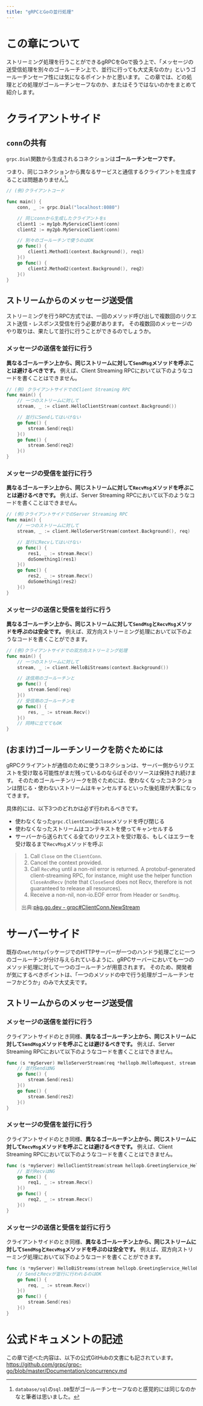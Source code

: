 ```yaml
---
title: "gRPCとGoの並行処理"
---
```

# この章について
ストリーミング処理を行うことができるgRPCをGoで扱う上で、「メッセージの送受信処理を別々のゴールーチン上で、並行に行っても大丈夫なのか」というゴールーチンセーフ性には気になるポイントかと思います。
この章では、どの処理とどの処理がゴールーチンセーフなのか、またはそうではないのかをまとめて紹介します。

# クライアントサイド
## `conn`の共有
`grpc.Dial`関数から生成されるコネクションは**ゴールーチンセーフです**。

つまり、同じコネクションから異なるサービスと通信するクライアントを生成することは問題ありません[^1]。
[^1]:`database/sql`の`sql.DB`型がゴールーチンセーフなのと感覚的には同じなのかなと筆者は思いました。

```go
// (例)クライアントコード

func main() {
	conn, _ := grpc.Dial("localhost:8080")

	// 同じconnから生成したクライアントをs
	client1 := my1pb.MyServiceClient(conn)
	client2 := my2pb.MyServiceClient(conn)

	// 別々のゴールーチンで使うのはOK
	go func() {
		client1.Method1(context.Background(), req1)
	}()
	go func() {
		client2.Method2(context.Background(), req2)
	}()
}
```

## ストリームからのメッセージ送受信
ストリーミングを行うRPC方式では、一回のメソッド呼び出しで複数回のリクエスト送信・レスポンス受信を行う必要があります。
その複数回のメッセージのやり取りは、果たして並行に行うことができるのでしょうか。

### メッセージの送信を並行に行う
**異なるゴールーチン上から、同じストリームに対して`SendMsg`メソッドを呼ぶことは避けるべきです。**
例えば、Client Streaming RPCにおいて以下のようなコードを書くことはできません。
```go
// (例) クライアントサイドでのClient Streaming RPC
func main() {
	// 一つのストリームに対して
	stream, _ := client.HelloClientStream(context.Background())

	// 並行にSendしてはいけない
	go func() {
		stream.Send(req1)
	}()
	go func() {
		stream.Send(req2)
	}()
}
```

### メッセージの受信を並行に行う
**異なるゴールーチン上から、同じストリームに対して`RecvMsg`メソッドを呼ぶことは避けるべきです。**
例えば、Server Streaming RPCにおいて以下のようなコードを書くことはできません。
```go
// (例)クライアントサイドでのServer Streaming RPC
func main() {
	// 一つのストリームに対して
	stream, _ := client.HelloServerStream(context.Background(), req)

	// 並行にRecvしてはいけない
	go func() {
		res1, _ := stream.Recv()
		doSomething1(res1)
	}()
	go func() {
		res2, _ := stream.Recv()
		doSomething1(res2)
	}()
}
```

### メッセージの送信と受信を並行に行う
**異なるゴールーチン上から、同じストリームに対して`SendMsg`と`RecvMsg`メソッドを呼ぶのは安全です。**
例えば、双方向ストリーミング処理において以下のようなコードを書くことができます。
```go
// (例)クライアントサイドでの双方向ストリーミング処理
func main() {
	// 一つのストリームに対して
	stream, _ := client.HelloBiStreams(context.Background())

	// 送信用のゴールーチンと
	go func() {
		stream.Send(req)
	}()
	// 受信用のゴールーチンを
	go func() {
		res, _ := stream.Recv()
	}()
	// 同時に立ててもOK
}
```

## (おまけ)ゴールーチンリークを防ぐためには
gRPCクライアントが通信のために使うコネクションは、サーバー側からリクエストを受け取る可能性がまだ残っているのならばそのリソースは保持され続けます。
そのためゴールーチンリークを防ぐためには、使わなくなったコネクションは閉じる・使わないストリームはキャンセルするといった後処理が大事になってきます。

具体的には、以下3つのどれかは必ず行われるべきです。
- 使わなくなった`grpc.ClientConn`は`Close`メソッドを呼び閉じる
- 使わなくなったストリームはコンテキストを使ってキャンセルする
- サーバーから送られてくる全てのリクエストを受け取る、もしくはエラーを受け取るまで`RecvMsg`メソッドを呼ぶ

> 1. Call `Close` on the `ClientConn`.
> 2. Cancel the context provided.
>3. Call `RecvMsg` until a non-nil error is returned. A protobuf-generated client-streaming RPC, for instance, might use the helper function `CloseAndRecv` (note that `CloseSend` does not Recv, therefore is not guaranteed to release all resources).
> 4. Receive a non-nil, non-io.EOF error from Header or `SendMsg`.
> 
> 出典:[pkg.go.dev - grpc#ClientConn.NewStream](https://pkg.go.dev/google.golang.org/grpc#ClientConn.NewStream)









# サーバーサイド
既存の`net/http`パッケージでのHTTPサーバーが一つのハンドラ処理ごとに一つのゴールーチンが分け与えられているように、gRPCサーバーにおいても一つのメソッド処理に対して一つのゴールーチンが用意されます。
そのため、開発者が気にするべきポイントは、「一つのメソッドの中で行う処理がゴールーチンセーフかどうか」のみで大丈夫です。

## ストリームからのメッセージ送受信
### メッセージの送信を並行に行う
クライアントサイドのとき同様、**異なるゴールーチン上から、同じストリームに対して`SendMsg`メソッドを呼ぶことは避けるべきです。**
例えば、Server Streaming RPCにおいて以下のようなコードを書くことはできません。
```go
func (s *myServer) HelloServerStream(req *hellopb.HelloRequest, stream hellopb.GreetingService_HelloServerStreamServer) error {
	// 並行SendはNG
	go func() {
		stream.Send(res1)
	}()
	go func() {
		stream.Send(res2)
	}()
}
```

### メッセージの受信を並行に行う
クライアントサイドのとき同様、**異なるゴールーチン上から、同じストリームに対して`RecvMsg`メソッドを呼ぶことは避けるべきです。**
例えば、Client Streaming RPCにおいて以下のようなコードを書くことはできません。
```go
func (s *myServer) HelloClientStream(stream hellopb.GreetingService_HelloClientStreamServer) error {
	// 並行RecvはNG
	go func() {
		req1, _ := stream.Recv()
	}()
	go func() {
		req2, _ := stream.Recv()
	}()
}
```

### メッセージの送信と受信を並行に行う
クライアントサイドのとき同様、**異なるゴールーチン上から、同じストリームに対して`SendMsg`と`RecvMsg`メソッドを呼ぶのは安全です。**
例えば、双方向ストリーミング処理において以下のようなコードを書くことができます。
```go
func (s *myServer) HelloBiStreams(stream hellopb.GreetingService_HelloBiStreamsServer) error {
	// SendとRecvが並行に行われるのはOK
	go func() {
		req, _ := stream.Recv()
	}()
	go func() {
		stream.Send(res)
	}()
}
```










# 公式ドキュメントの記述
この章で述べた内容は、以下の公式GitHubの文書にも記されています。
https://github.com/grpc/grpc-go/blob/master/Documentation/concurrency.md
